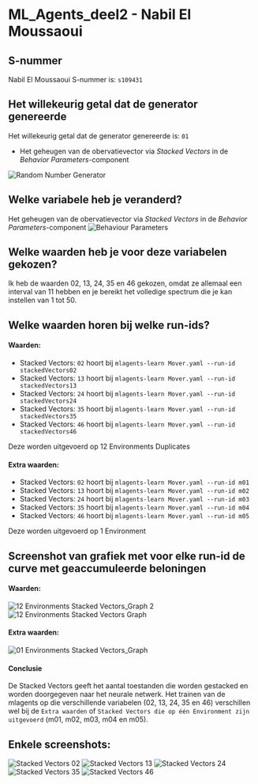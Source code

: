 # ML_Agents_deel2 - Nabil El Moussaoui

## S-nummer
Nabil El Moussaoui
S-nummer is: `s109431`

## Het willekeurig getal dat de generator genereerde
Het willekeurig getal dat de generator genereerde is: `01`
- Het geheugen van de obervatievector via _Stacked Vectors_ in de _Behavior Parameters_-component

![Random Number Generator](Images/01.png)

## Welke variabele heb je veranderd?
Het geheugen van de obervatievector via _Stacked Vectors_ in de _Behavior Parameters_-component
![Behaviour Parameters](Images/BehaviourParameters.png)

## Welke waarden heb je voor deze variabelen gekozen?
Ik heb de waarden 02, 13, 24, 35 en 46 gekozen, omdat ze allemaal een interval van 11 hebben en je bereikt het volledige spectrum die je kan instellen van 1 tot 50.

## Welke waarden horen bij welke run-ids?
#### Waarden:
- Stacked Vectors: `02` hoort bij `mlagents-learn Mover.yaml --run-id stackedVectors02`
- Stacked Vectors: `13` hoort bij `mlagents-learn Mover.yaml --run-id stackedVectors13`
- Stacked Vectors: `24` hoort bij `mlagents-learn Mover.yaml --run-id stackedVectors24`
- Stacked Vectors: `35` hoort bij `mlagents-learn Mover.yaml --run-id stackedVectors35`
- Stacked Vectors: `46` hoort bij `mlagents-learn Mover.yaml --run-id stackedVectors46`

Deze worden uitgevoerd op 12 Environments Duplicates

#### Extra waarden:
- Stacked Vectors: `02` hoort bij `mlagents-learn Mover.yaml --run-id m01`
- Stacked Vectors: `13` hoort bij `mlagents-learn Mover.yaml --run-id m02`
- Stacked Vectors: `24` hoort bij `mlagents-learn Mover.yaml --run-id m03`
- Stacked Vectors: `35` hoort bij `mlagents-learn Mover.yaml --run-id m04`
- Stacked Vectors: `46` hoort bij `mlagents-learn Mover.yaml --run-id m05`

Deze worden uitgevoerd op 1 Environment

## Screenshot van grafiek met voor elke run-id de curve met geaccumuleerde beloningen
#### Waarden:
![12 Environments Stacked Vectors_Graph 2](Images/12_Environments_StackedVectors_Graph_2.png)
![12 Environments Stacked Vectors Graph](Images/12_Environments_StackedVectors_Graph.png)

#### Extra waarden:
![01 Environments Stacked Vectors_Graph](Images/01_Environments_StackedVectors_Graph.png)

#### Conclusie
De Stacked Vectors geeft het aantal toestanden die worden gestacked en worden doorgegeven naar het neurale netwerk. Het trainen van de mlagents op die verschillende variabelen (02, 13, 24, 35 en 46) verschillen wel bij de `Extra waarden` of `Stacked Vectors die op één Environment zijn uitgevoerd` (m01, m02, m03, m04 en m05).

## Enkele screenshots:
![Stacked Vectors 02](Images/stackedVector02.png)
![Stacked Vectors 13](Images/stackedVector13.png)
![Stacked Vectors 24](Images/stackedVector24.png)
![Stacked Vectors 35](Images/stackedVector35.png)
![Stacked Vectors 46](Images/stackedVector46.png)

